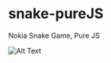 # snake-pureJS
Nokia Snake Game, Pure JS

![Alt Text](https://media.giphy.com/media/cyLBErqKVJSsF6Aw1v/giphy.gif)
